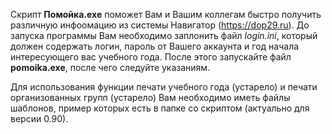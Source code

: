Скрипт <b>Помойка.exe</b> поможет Вам и Вашим коллегам быстро получить различную инфоомацию из системы Навигатор (https://dop29.ru). 
До запуска программы Вам необходимо заплонить файл <i>login.ini</i>, который должен содержать логин, пароль от Вашего аккаунта и год начала интересующего вас учебного года.
После этого запускайте файл <b>pomoika.exe</b>, после чего следуйте указаниям.

Для использования функции печати учебного года (устарело) и печати организованных групп (устарело) Вам необходимо иметь файлы шаблонов, пример которых есть в папке со скриптом (актуально для версии 0.90).
